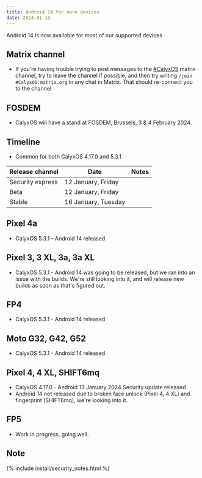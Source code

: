 ```yaml
---
title: Android 14 for more devices
date: 2024-01-16
---
```


Android 14 is now available for most of our supported devices

## Matrix channel

* If you're having trouble trying to post messages to the [#CalyxOS]() matrix channel, try to leave the channel if possible, and then try writing `/join #CalyxOS:matrix.org` in any chat in Matrix. That should re-connect you to the channel

## FOSDEM

* CalyxOS will have a stand at FOSDEM, Brussels, 3 & 4 February 2024.

## Timeline
* Common for both CalyxOS 4.17.0 and 5.3.1

| Release channel  | Date   | Notes |
| ---------------- | ------ | ------ |
| Security express | 12 January, Friday | |
| Beta | 12 January, Friday | |
| Stable | 16 January, Tuesday | |

## Pixel 4a

* CalyxOS 5.3.1 - Android 14 released

## Pixel 3, 3 XL, 3a, 3a XL

* CalyxOS 5.3.1 - Android 14 was going to be released, but we ran into an issue with the builds. We're still looking into it, and will release new builds as soon as that's figured out.

## FP4
* CalyxOS 5.3.1 - Android 14 released

## Moto G32, G42, G52

* CalyxOS 5.3.1 - Android 14 released

## Pixel 4, 4 XL, SHIFT6mq

* CalyxOS 4.17.0 - Android 13 January 2024 Security update released
* Android 14 not released due to broken face unlock (Pixel 4, 4 XL) and fingerprint (SHIFT6mq), we're looking into it.

## FP5

* Work in progress, going well.

## Note

{% include install/security_notes.html %}

